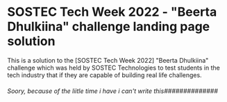 # SOSTEC Tech Week 2022 - "Beerta Dhulkiina" challenge landing page solution
This is a solution to the [SOSTEC Tech Week 2022] "Beerta 
Dhulkiina" challenge which was held by SOSTEC Technologies to test students in the tech industry that if they are capable of building real life challenges.

###### Soory, because of the liitle time i have i can't write this##############